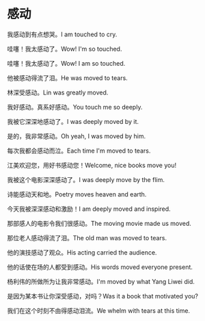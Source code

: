 # 感动

<p><span class="chinese">我感动到有点想哭。</span><span class="english">I am touched to cry.</span></p>

<p><span class="chinese">哇噻！我太感动了。</span><span class="english">Wow! I'm so touched.</span></p>

<p><span class="chinese">哇噻！我太感动了。</span><span class="english">Wow! I am so touched.</span></p>

<p><span class="chinese">他被感动得流了泪。</span><span class="english">He was moved to tears.</span></p>

<p><span class="chinese">林深受感动。</span><span class="english">Lin was greatly moved.</span></p>

<p><span class="chinese">我好感动。真系好感动。</span><span class="english">You touch me so deeply.</span></p>

<p><span class="chinese">我被它深深地感动了。</span><span class="english">I was deeply moved by it.</span></p>

<p><span class="chinese">是的，我非常感动。</span><span class="english">Oh yeah, I was moved by him.</span></p>

<p><span class="chinese">每次我都会感动而泣。</span><span class="english">Each time I'm moved to tears.</span></p>

<p><span class="chinese">江美欢迎您，用好书感动您！</span><span class="english">Welcome, nice books move you!</span></p>

<p><span class="chinese">我被这个电影深深感动了。</span><span class="english">I was deeply move by the flim.</span></p>

<p><span class="chinese">诗能感动天和地。</span><span class="english">Poetry moves heaven and earth.</span></p>

<p><span class="chinese">今天我被深深感动和激励！</span><span class="english">I am deeply moved and inspired.</span></p>

<p><span class="chinese">那部感人的电影令我们很感动。</span><span class="english">The moving movie made us moved.</span></p>

<p><span class="chinese">那位老人感动得流了泪。</span><span class="english">The old man was moved to tears.</span></p>

<p><span class="chinese">他的演技感动了观众。</span><span class="english">His acting carried the audience.</span></p>

<p><span class="chinese">他的话使在场的人都受到感动。</span><span class="english">His words moved everyone present.</span></p>

<p><span class="chinese">杨利伟的所做所为让我非常感动。</span><span class="english">I'm moved by what Yang Liwei did.</span></p>

<p><span class="chinese">是因为某本书让你深受感动，对吗？</span><span class="english">Was it a book that motivated you?</span></p>

<p><span class="chinese">我们在这个时刻不由得感动泪流。</span><span class="english">We whelm with tears at this time.</span></p>

